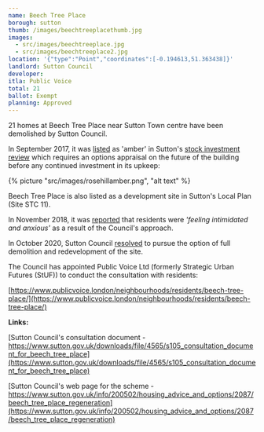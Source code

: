 ```yaml
---
name: Beech Tree Place 
borough: sutton
thumb: /images/beechtreeplacethumb.jpg
images:
  - src/images/beechtreeplace.jpg
  - src/images/beechtreeplace2.jpg
location: '{"type":"Point","coordinates":[-0.194613,51.363438]}'
landlord: Sutton Council
developer:
itla: Public Voice
total: 21
ballot: Exempt
planning: Approved
---
```

21 homes at Beech Tree Place near Sutton Town centre have been demolished by Sutton Council.

In September 2017, it was [listed](https://moderngov.sutton.gov.uk/documents/s54307/7%20Housing%20Revenue%20Account%20Business%20Plan%20201718%20-%20204647%20-%20Appendix%20A.pdf) as 'amber' in Sutton's [stock investment review](https://moderngov.sutton.gov.uk/documents/s54306/7%20Housing%20Revenue%20Account%20Business%20Plan%20201718%20-%20204647.pdf) which requires an options appraisal on the future of the building before any continued investment in its upkeep:

{% picture "src/images/rosehillamber.png", "alt text" %}

Beech Tree Place is also listed as a development site in Sutton's Local Plan (Site STC 11).

In November 2018, it was [reported](https://www.croydonadvertiser.co.uk/news/croydon-news/sutton-sheltered-housing-residents-intimidated-2218561) that residents were _'feeling intimidated and anxious'_ as a result of the Council's approach.

In October 2020, Sutton Council [resolved](https://www.sutton.gov.uk/info/200502/housing_advice_and_options/2087/beech_tree_place_regeneration) to pursue the option of full demolition and redevelopment of the site.

The Council has appointed Public Voice Ltd (formerly Strategic Urban Futures (StUF)) to conduct the consultation with residents: 

[https://www.publicvoice.london/neighbourhoods/residents/beech-tree-place/](https://www.publicvoice.london/neighbourhoods/residents/beech-tree-place/)

__Links:__  

[Sutton Council's consultation document - https://www.sutton.gov.uk/downloads/file/4565/s105_consultation_document_for_beech_tree_place](https://www.sutton.gov.uk/downloads/file/4565/s105_consultation_document_for_beech_tree_place)

[Sutton Council's web page for the scheme - https://www.sutton.gov.uk/info/200502/housing_advice_and_options/2087/beech_tree_place_regeneration](https://www.sutton.gov.uk/info/200502/housing_advice_and_options/2087/beech_tree_place_regeneration)


